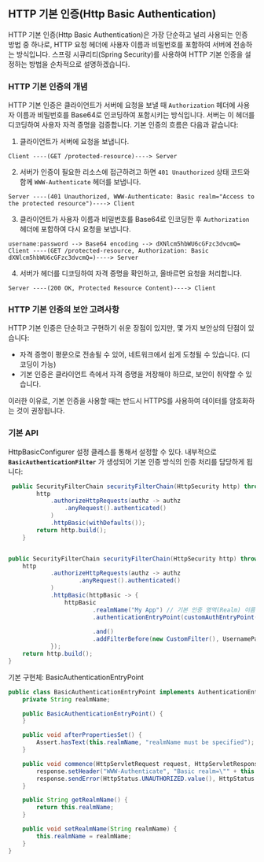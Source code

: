 ## HTTP 기본 인증(Http Basic Authentication)
HTTP 기본 인증(Http Basic Authentication)은 가장 단순하고 널리 사용되는 인증 방법 중 하나로, HTTP 요청 헤더에 사용자 이름과 비밀번호를 포함하여 서버에 전송하는 방식입니다. 스프링 시큐리티(Spring Security)를 사용하여 HTTP 기본 인증을 설정하는 방법을 순차적으로 설명하겠습니다.  

### HTTP 기본 인증의 개념

HTTP 기본 인증은 클라이언트가 서버에 요청을 보낼 때 `Authorization` 헤더에 사용자 이름과 비밀번호를 Base64로 인코딩하여 포함시키는 방식입니다. 서버는 이 헤더를 디코딩하여 사용자 자격 증명을 검증합니다. 기본 인증의 흐름은 다음과 같습니다:

1. 클라이언트가 서버에 요청을 보냅니다.  
```arduino
Client ----(GET /protected-resource)----> Server
```
2. 서버가 인증이 필요한 리소스에 접근하려고 하면 `401 Unauthorized` 상태 코드와 함께 `WWW-Authenticate` 헤더를 보냅니다.  

```arduino
Server ----(401 Unauthorized, WWW-Authenticate: Basic realm="Access to the protected resource")----> Client

```
3. 클라이언트가 사용자 이름과 비밀번호를 Base64로 인코딩한 후 `Authorization` 헤더에 포함하여 다시 요청을 보냅니다.  
```arduino
username:password --> Base64 encoding --> dXNlcm5hbWU6cGFzc3dvcmQ=
Client ----(GET /protected-resource, Authorization: Basic dXNlcm5hbWU6cGFzc3dvcmQ=)----> Server

```
4. 서버가 헤더를 디코딩하여 자격 증명을 확인하고, 올바르면 요청을 처리합니다.  
```arduino
Server ----(200 OK, Protected Resource Content)----> Client

```

### HTTP 기본 인증의 보안 고려사항

HTTP 기본 인증은 단순하고 구현하기 쉬운 장점이 있지만, 몇 가지 보안상의 단점이 있습니다:

- 자격 증명이 평문으로 전송될 수 있어, 네트워크에서 쉽게 도청될 수 있습니다. (디코딩이 가능)
- 기본 인증은 클라이언트 측에서 자격 증명을 저장해야 하므로, 보안이 취약할 수 있습니다.

이러한 이유로, 기본 인증을 사용할 때는 반드시 HTTPS를 사용하여 데이터를 암호화하는 것이 권장됩니다.
  
### 기본 API
HttpBasicConfigurer 설정 클레스를 통해서 설정할 수 있다. 내부적으로 **`BasicAuthenticationFilter`** 가 생성되어 기본 인증 방식의 인증 처리를 담당하게 됩니다:  
```java 
 public SecurityFilterChain securityFilterChain(HttpSecurity http) throws Exception {
        http
            .authorizeHttpRequests(authz -> authz
                .anyRequest().authenticated()
            )
            .httpBasic(withDefaults());
        return http.build();
    }
```
```java

public SecurityFilterChain securityFilterChain(HttpSecurity http) throws Exception {
    http
            .authorizeHttpRequests(authz -> authz
                    .anyRequest().authenticated()
            )
            .httpBasic(httpBasic -> {
                httpBasic
                        .realmName("My App") // 기본 인증 영역(Realm) 이름을 설정합니다.
                        .authenticationEntryPoint(customAuthEntryPoint()) // 사용자 정의 인증 진입점을 설정합니다.(인증 실패 시 호출되는 AuthenticationEndPoint 이다.)
                                                                         // 기본값은 Realm 영역으로 BasicAuthenticationEndPoint 가 사용된다.
                        .and()
                        .addFilterBefore(new CustomFilter(), UsernamePasswordAuthenticationFilter.class); // 사용자 정의 필터를 추가합니다.
            });
    return http.build();
}
```
기본 구현체: BasicAuthenticationEntryPoint    
```java
public class BasicAuthenticationEntryPoint implements AuthenticationEntryPoint, InitializingBean {
    private String realmName;

    public BasicAuthenticationEntryPoint() {
    }

    public void afterPropertiesSet() {
        Assert.hasText(this.realmName, "realmName must be specified");
    }

    public void commence(HttpServletRequest request, HttpServletResponse response, AuthenticationException authException) throws IOException {
        response.setHeader("WWW-Authenticate", "Basic realm=\"" + this.realmName + "\"");
        response.sendError(HttpStatus.UNAUTHORIZED.value(), HttpStatus.UNAUTHORIZED.getReasonPhrase());
    }

    public String getRealmName() {
        return this.realmName;
    }

    public void setRealmName(String realmName) {
        this.realmName = realmName;
    }
}
```